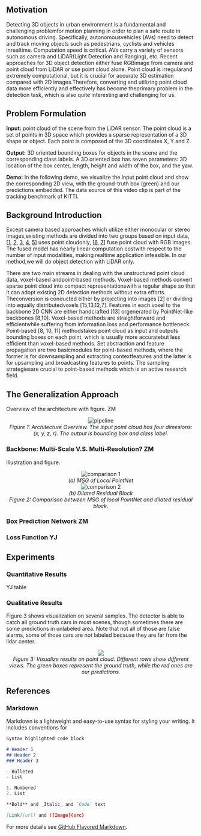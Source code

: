 ## Motivation
Detecting 3D objects in urban environment is a fundamental and challenging problemfor motion planning in order to plan a safe route in autonomous driving. Specifically, autonomousvehicles (AVs) need to detect and track moving objects such as pedestrians, cyclists and vehicles inrealtime. Computation speed is critical. AVs carry a variety of sensors such as camera and LiDAR(Light Detection and Ranging), etc.  Recent approaches for 3D object detection either fuse RGBimage from camera and point cloud from LiDAR or use point cloud alone. Point cloud is irregularand extremely computational, but it is crucial for accurate 3D estimation compared with 2D images.Therefore, converting and utilizing point cloud data more efficiently and effectively has become theprimary problem in the detection task, which is also quite interesting and challenging for us. 

## Problem Formulation

**Input:**    point cloud of the scene from the LiDAR sensor. The point cloud is a set of points in 3D space which provides a sparse representation of a 3D shape or object. Each point is composed of the 3D coordinates X, Y and Z.

**Output:**    3D oriented bounding boxes for objects in the scene and the corresponding class labels. A 3D oriented box has seven parameters: 3D location of the box center, length, height and width of the box, and the yaw.

**Demo:** In the following demo, we visualize the input point cloud and show the corresponding 2D view, with the ground-truth box (green) and our predictions embedded. The data source of this video clip is part of the tracking benchmark of KITTI.


## Background Introduction
Except camera based approaches which utilize either monocular or stereo images,existing methods are divided into two groups based on input data, [[1](https://arxiv.org/abs/1902.06326), [2](https://arxiv.org/abs/1711.06396), [3](https://www.mdpi.com/1424-8220/18/10/3337/htm), [4](https://arxiv.org/abs/1812.05784), [5](https://arxiv.org/abs/2002.10187)] uses point cloudonly, [[6](https://arxiv.org/abs/1611.07759), [7](https://arxiv.org/abs/1711.08488)] fuse point cloud with RGB images. The fused model has nearly linear computation costwith respect to the number of input modalities, making realtime application infeasible. In our method,we will do object detection with LiDAR only.

There are two main streams in dealing with the unstructured point cloud data, voxel-based andpoint-based methods. Voxel-based methods convert sparse point cloud into compact representationswith a regular shape so that it can adopt existing 2D detection methods without extra efforts. Theconversion is conducted either by projecting into images [2] or dividing into equally distributedvoxels [15,13,12,7]. Features in each voxel to the backbone 2D CNN are either handcrafted [13] orgenerated by PointNet-like backbones [8,10]. Voxel-based methods are straightforward and efficientwhile suffering from information loss and performance bottleneck. Point-based [8, 10, 11] methodstakes point cloud as input and outputs bounding boxes on each point, which is usually more accuratebut less efficient than voxel-based methods. Set abstraction and feature propagation are two basicmodules for point-based methods, where the former is for downsampling and extracting contextfeatures and the latter is for upsampling and broadcasting features to points. The sampling strategiesare crucial to point-based methods which is an active research field.

## The Generalization Approach

Overview of the architecture with figure. ZM

<p align="center">
  <img src="/fast-3d-object-detection/doc/pipeline.png" alt='pipeline'> <br>
  <em>Figure 1: Architecture Overview. The input point cloud has four dimesions: (x, y, z, r). The output is bounding box and class label.</em>
</p>

### Backbone: Multi-Scale V.S. Multi-Resolution? ZM

Illustration and figure.

<p align="center">
  <img src="/fast-3d-object-detection/doc/msg.png" alt='comparison 1'> <br>
  <em>(a) MSG of Local PointNet</em> <br>
  <img src="/fast-3d-object-detection/doc/dilated.png" alt='comparison 2'> <br>
  <em>(b) Dilated Residual Block</em> <br>
  <em>Figure 2: Comparison between MSG of local PointNet and dilated residual block.</em>
</p>

### Box Prediction Network  ZM

### Loss Function  YJ

## Experiments

### Quantitative Results ###
YJ table

### Qualitative Results ###
Figure 3 shows visualization on several samples. The detector is able to catch all ground truth cars in most scenes, though sometimes there are some predictions in unlabeled area. Note that not all of those are false alarms, some of those cars are not labeled because they are far from the lidar center.

<p align="center">
  <img src="/fast-3d-object-detection/doc/viz_1.png"> <br>
  <em>Figure 3: Visualize results on point cloud. Different rows show different views. The green boxes represent the  ground truth, while the red ones are our predictions.</em>
</p>

## References


### Markdown

Markdown is a lightweight and easy-to-use syntax for styling your writing. It includes conventions for

```markdown
Syntax highlighted code block

# Header 1
## Header 2
### Header 3

- Bulleted
- List

1. Numbered
2. List

**Bold** and _Italic_ and `Code` text

[Link](url) and ![Image](src)
```

For more details see [GitHub Flavored Markdown](https://guides.github.com/features/mastering-markdown/).
